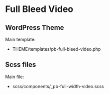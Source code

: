 # Full Bleed Video

>

## WordPress Theme
Main template:
- THEME/templates/pb-full-bleed-video.php

## Scss files
Main file:
- scss/components/_pb-full-width-video.scss

